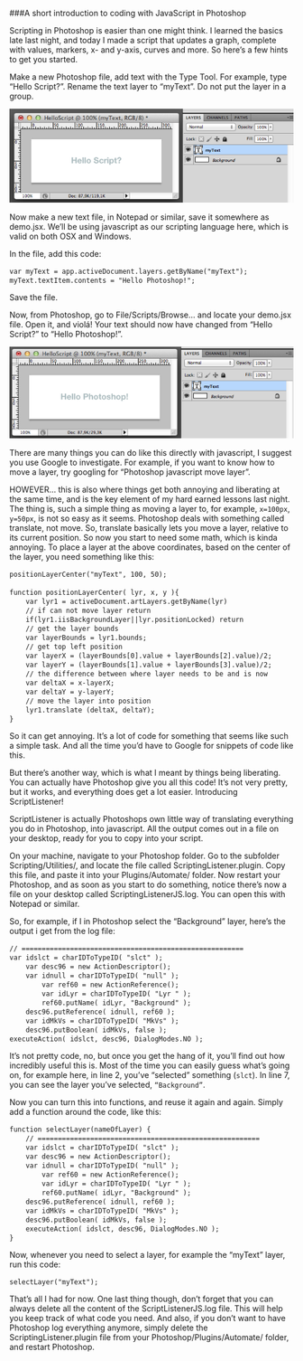 ###A short introduction to coding with JavaScript in Photoshop

Scripting in Photoshop is easier than one might think. I learned the basics late last night, and today I made a script that updates a graph, complete with values, markers, x- and y-axis, curves and more. So here’s a few hints to get you started.

Make a new Photoshop file, add text with the Type Tool. For example, type “Hello Script?”. Rename the text layer to “myText”. Do not put the layer in a group.

![helloworld](img/hello-script.png)

Now make a new text file, in Notepad or similar, save it somewhere as demo.jsx. We’ll be using javascript as our scripting language here, which is valid on both OSX and Windows.

In the file, add this code:

	var myText = app.activeDocument.layers.getByName("myText");
	myText.textItem.contents = "Hello Photoshop!";

Save the file.

Now, from Photoshop, go to File/Scripts/Browse… and locate your demo.jsx file. Open it, and violá! Your text should now have changed from “Hello Script?” to “Hello Photoshop!”.

![hellophotoshop](img/hello-photoshop.png)

There are many things you can do like this directly with javascript, I suggest you use Google to investigate. For example, if you want to know how to move a layer, try googling for “Photoshop javascript move layer”.

HOWEVER… this is also where things get both annoying and liberating at the same time, and is the key element of my hard earned lessons last night. The thing is, such a simple thing as moving a layer to, for example, `x=100px`, `y=50px`, is not so easy as it seems. Photoshop deals with something called translate, not move. So, translate basically lets you move a layer, relative to its current position. So now you start to need some math, which is kinda annoying. To place a layer at the above coordinates, based on the center of the layer, you need something like this:

	positionLayerCenter("myText", 100, 50);
 
	function positionLayerCenter( lyr, x, y ){
    	var lyr1 = activeDocument.artLayers.getByName(lyr)
    	// if can not move layer return
    	if(lyr1.iisBackgroundLayer||lyr.positionLocked) return
    	// get the layer bounds
    	var layerBounds = lyr1.bounds;
    	// get top left position
    	var layerX = (layerBounds[0].value + layerBounds[2].value)/2;
    	var layerY = (layerBounds[1].value + layerBounds[3].value)/2;
    	// the difference between where layer needs to be and is now
    	var deltaX = x-layerX;
    	var deltaY = y-layerY;
    	// move the layer into position
    	lyr1.translate (deltaX, deltaY);
	}

So it can get annoying. It’s a lot of code for something that seems like such a simple task. And all the time you’d have to Google for snippets of code like this.

But there’s another way, which is what I meant by things being liberating. You can actually have Photoshop give you all this code! It’s not very pretty, but it works, and everything does get a lot easier. Introducing ScriptListener!

ScriptListener is actually Photoshops own little way of translating everything you do in Photoshop, into javascript. All the output comes out in a file on your desktop, ready for you to copy into your script.

On your machine, navigate to your Photoshop folder. Go to the subfolder Scripting/Utilities/, and locate the file called ScriptingListener.plugin. Copy this file, and paste it into your Plugins/Automate/ folder. Now restart your Photoshop, and as soon as you start to do something, notice there’s now a file on your desktop called ScriptingListenerJS.log. You can open this with Notepad or similar.

So, for example, if I in Photoshop select the “Background” layer, here’s the output i get from the log file:

	// =======================================================
	var idslct = charIDToTypeID( "slct" );
    	var desc96 = new ActionDescriptor();
    	var idnull = charIDToTypeID( "null" );
        	var ref60 = new ActionReference();
        	var idLyr = charIDToTypeID( "Lyr " );
        	ref60.putName( idLyr, "Background" );
    	desc96.putReference( idnull, ref60 );
    	var idMkVs = charIDToTypeID( "MkVs" );
    	desc96.putBoolean( idMkVs, false );
	executeAction( idslct, desc96, DialogModes.NO );

It’s not pretty code, no, but once you get the hang of it, you’ll find out how incredibly useful this is. Most of the time you can easily guess what’s going on, for example here, in line 2, you’ve “selected” something (`slct`). In line 7, you can see the layer you’ve selected, `“Background”`.

Now you can turn this into functions, and reuse it again and again. Simply add a function around the code, like this:

	function selectLayer(nameOfLayer) {
	    // =======================================================
	    var idslct = charIDToTypeID( "slct" );
	    var desc96 = new ActionDescriptor();
	    var idnull = charIDToTypeID( "null" );
	        var ref60 = new ActionReference();
	        var idLyr = charIDToTypeID( "Lyr " );
	        ref60.putName( idLyr, "Background" );
	    desc96.putReference( idnull, ref60 );
	    var idMkVs = charIDToTypeID( "MkVs" );
	    desc96.putBoolean( idMkVs, false );
	    executeAction( idslct, desc96, DialogModes.NO );
	}

Now, whenever you need to select a layer, for example the “myText” layer, run this code:

	selectLayer("myText");

That’s all I had for now. One last thing though, don’t forget that you can always delete all the content of the ScriptListenerJS.log file. This will help you keep track of what code you need. And also, if you don’t want to have Photoshop log everything anymore, simply delete the ScriptingListener.plugin file from your Photoshop/Plugins/Automate/ folder, and restart Photoshop.

